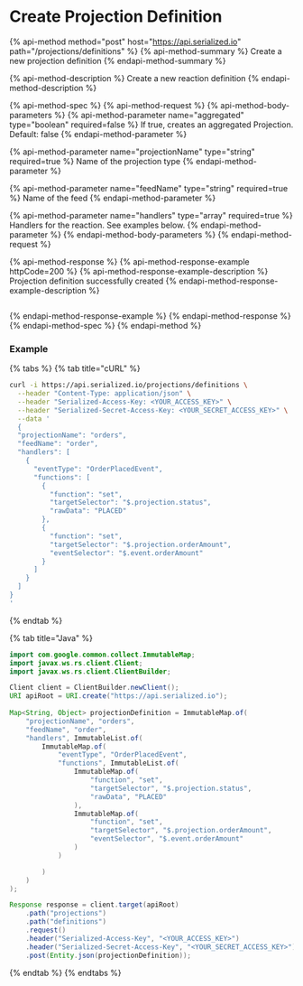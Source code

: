 # Create Projection Definition

{% api-method method="post" host="https://api.serialized.io" path="/projections/definitions" %}
{% api-method-summary %}
Create a new projection definition
{% endapi-method-summary %}

{% api-method-description %}
Create a new reaction definition
{% endapi-method-description %}

{% api-method-spec %}
{% api-method-request %}
{% api-method-body-parameters %}
{% api-method-parameter name="aggregated" type="boolean" required=false %}
If true, creates an aggregated Projection. Default: false
{% endapi-method-parameter %}

{% api-method-parameter name="projectionName" type="string" required=true %}
Name of the projection type
{% endapi-method-parameter %}

{% api-method-parameter name="feedName" type="string" required=true %}
Name of the feed
{% endapi-method-parameter %}

{% api-method-parameter name="handlers" type="array" required=true %}
Handlers for the reaction. See examples below.
{% endapi-method-parameter %}
{% endapi-method-body-parameters %}
{% endapi-method-request %}

{% api-method-response %}
{% api-method-response-example httpCode=200 %}
{% api-method-response-example-description %}
Projection definition successfully created
{% endapi-method-response-example-description %}

```javascript

```
{% endapi-method-response-example %}
{% endapi-method-response %}
{% endapi-method-spec %}
{% endapi-method %}

### Example

{% tabs %}
{% tab title="cURL" %}
```bash
curl -i https://api.serialized.io/projections/definitions \
  --header "Content-Type: application/json" \
  --header "Serialized-Access-Key: <YOUR_ACCESS_KEY>" \
  --header "Serialized-Secret-Access-Key: <YOUR_SECRET_ACCESS_KEY>" \
  --data '
  {
  "projectionName": "orders",
  "feedName": "order",
  "handlers": [
    {
      "eventType": "OrderPlacedEvent",
      "functions": [
        {
          "function": "set",
          "targetSelector": "$.projection.status",
          "rawData": "PLACED"
        },
        {
          "function": "set",
          "targetSelector": "$.projection.orderAmount",
          "eventSelector": "$.event.orderAmount"
        }
      ]
    }
  ]
}
'
```
{% endtab %}

{% tab title="Java" %}
```java
import com.google.common.collect.ImmutableMap;
import javax.ws.rs.client.Client;
import javax.ws.rs.client.ClientBuilder;

Client client = ClientBuilder.newClient();
URI apiRoot = URI.create("https://api.serialized.io");
    
Map<String, Object> projectionDefinition = ImmutableMap.of(
    "projectionName", "orders",
    "feedName", "order",
    "handlers", ImmutableList.of(
        ImmutableMap.of(
            "eventType", "OrderPlacedEvent",
            "functions", ImmutableList.of(
                ImmutableMap.of(
                    "function", "set",
                    "targetSelector", "$.projection.status",
                    "rawData", "PLACED"
                ),
                ImmutableMap.of(
                    "function", "set",
                    "targetSelector", "$.projection.orderAmount",
                    "eventSelector", "$.event.orderAmount"
                )
            )

        )
    )
);

Response response = client.target(apiRoot)
    .path("projections")
    .path("definitions")
    .request()
    .header("Serialized-Access-Key", "<YOUR_ACCESS_KEY>")
    .header("Serialized-Secret-Access-Key", "<YOUR_SECRET_ACCESS_KEY>")
    .post(Entity.json(projectionDefinition));
```
{% endtab %}
{% endtabs %}



